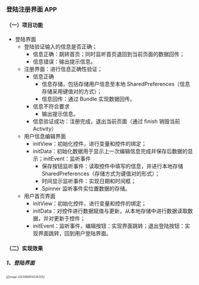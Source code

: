 ### 登陆注册界面 APP

#### （一）项目功能

* 登陆界面
  * 登陆验证输入的信息是否正确；
    * 信息正确：跳转首页；同时监听首页退回到当前页面的数据回传；
    * 信息错误：输出提示信息。
  * 注册界面：进行信息正确性验证；
    * 信息正确
      * 信息存储，包括存储用户信息至本地 SharedPreferences（信息存储采用键值对的方式）；
      * 信息回传：通过 Bundle 实现数据回传。
    * 信息不符合要求
      * 输出提示信息。
    * 信息验证成功：注册完成，退出当前页面（通过 finish 销毁当前 Activity）
  * 用户信息编辑界面
    * initView：初始化控件，进行变量和控件的绑定；
    * initData：初始化数据用于显示上一次编辑信息完成并保存后数据的显示；initEvent：监听事件
      * 保存按钮监听事件：读取控件中填写的信息，并进行本地存储 SharedPreferences（存储方式为键值对的形式）；
      * 时间显示监听事件：实现日期和时间框；
      * Spinner 监听事件实位置数据的存储。
  * 用户首页界面
    * initView：初始化控件，进行变量和控件的绑定；
    * initData：对控件进行数据赋值与更新，从本地存储中进行数据读取数据，并对更新于控件；
    * initEvent：监听事件，编辑按钮：实现界面跳转；退出登陆按钮：实现界面跳转，回到用户登陆界面。

#### （二）实现效果

##### 1、登陆界面

<img src="C:\Users\yinjiaxuan\AppData\Roaming\Typora\typora-user-images\image-20230908142353252.png" alt="image-20230908142353252" style="zoom:50%;" />





